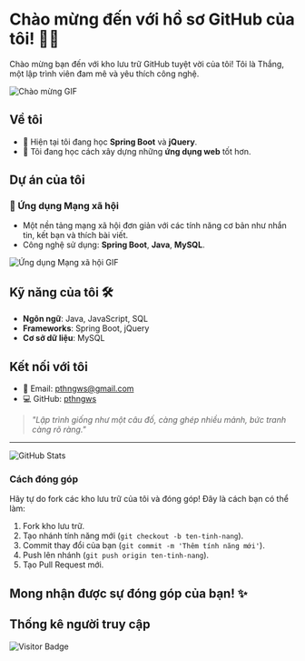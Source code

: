 # Chào mừng đến với hồ sơ GitHub của tôi! 👋✨

Chào mừng bạn đến với kho lưu trữ GitHub tuyệt vời của tôi! Tôi là Thắng, một lập trình viên đam mê và yêu thích công nghệ.

![Chào mừng GIF](https://media.giphy.com/media/3o7aD0v2x7Bdznl3us/giphy.gif)

## Về tôi

- 🌱 Hiện tại tôi đang học **Spring Boot** và **jQuery**.
- 🌟 Tôi đang học cách xây dựng những **ứng dụng web** tốt hơn.

## Dự án của tôi

### 🚀 Ứng dụng Mạng xã hội

- Một nền tảng mạng xã hội đơn giản với các tính năng cơ bản như nhắn tin, kết bạn và thích bài viết.
- Công nghệ sử dụng: **Spring Boot**, **Java**, **MySQL**.

![Ứng dụng Mạng xã hội GIF](https://media.giphy.com/media/Ju7l5yRr8sD4/giphy.gif)

## Kỹ năng của tôi 🛠️

- **Ngôn ngữ**: Java, JavaScript, SQL
- **Frameworks**: Spring Boot, jQuery
- **Cơ sở dữ liệu**: MySQL

## Kết nối với tôi

- 📧 Email: [pthngws@gmail.com](mailto:pthngws@gmail.com)
- 💻 GitHub: [pthngws](https://github.com/pthngws)

> *"Lập trình giống như một câu đố, càng ghép nhiều mảnh, bức tranh càng rõ ràng."*

---

![GitHub Stats](https://github-readme-stats.vercel.app/api?username=pthngws&show_icons=true&hide_title=true)


### Cách đóng góp

Hãy tự do fork các kho lưu trữ của tôi và đóng góp! Đây là cách bạn có thể làm:

1. Fork kho lưu trữ.
2. Tạo nhánh tính năng mới (`git checkout -b ten-tinh-nang`).
3. Commit thay đổi của bạn (`git commit -m 'Thêm tính năng mới'`).
4. Push lên nhánh (`git push origin ten-tinh-nang`).
5. Tạo Pull Request mới.

Mong nhận được sự đóng góp của bạn! ✨
---
## Thống kê người truy cập

![Visitor Badge](https://visitor-badge.glitch.me/badge?page_id=pthngws)


